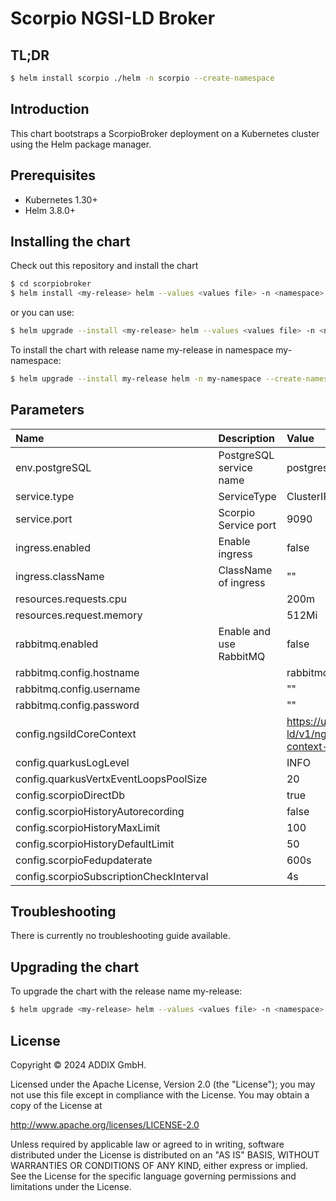 # Scorpio NGSI-LD Broker

## TL;DR

```bash
$ helm install scorpio ./helm -n scorpio --create-namespace
```

## Introduction
This chart bootstraps a ScorpioBroker deployment on a Kubernetes cluster using the Helm package manager.

## Prerequisites

* Kubernetes 1.30+
* Helm 3.8.0+

## Installing the chart

Check out this repository and install the chart

```bash
$ cd scorpiobroker
$ helm install <my-release> helm --values <values file> -n <namespace>
```

or you can use:

```bash
$ helm upgrade --install <my-release> helm --values <values file> -n <namespace>
```

To install the chart with release name my-release in namespace my-namespace:

```bash
$ helm upgrade --install my-release helm -n my-namespace --create-namespace --values <values file>
```

## Parameters
| Name                    | Description                                     | Value                      |
|:------------------------|:------------------------------------------------|:---------------------------|
| env.postgreSQL          | PostgreSQL service name                         | postgresql.scorpio.svc     |
| service.type            | ServiceType                                     | ClusterIP                  |
| service.port            | Scorpio Service port                            | 9090                       |
| ingress.enabled         | Enable ingress                                  | false                      |
| ingress.className       | ClassName of ingress                            | ""                         |
| resources.requests.cpu  |                                                 | 200m                       |
| resources.request.memory|                                                 | 512Mi                      |
| rabbitmq.enabled        | Enable and use RabbitMQ                         | false                      |
| rabbitmq.config.hostname|                                                 | rabbitmq                   |
| rabbitmq.config.username|                                                 | ""                         |
| rabbitmq.config.password|                                                 | ""                         |
| config.ngsildCoreContext|                                                 | https://uri.etsi.org/ngsi-ld/v1/ngsi-ld-core-context-v1.8.jsonld |
| config.quarkusLogLevel  |                                                 | INFO                       |
| config.quarkusVertxEventLoopsPoolSize |                                   | 20                         |
| config.scorpioDirectDb  |                                                 | true                       |
| config.scorpioHistoryAutorecording |                                      | false                      |
| config.scorpioHistoryMaxLimit |                                           | 100                        |
| config.scorpioHistoryDefaultLimit |                                       | 50                         |
| config.scorpioFedupdaterate |                                             | 600s                       |
| config.scorpioSubscriptionCheckInterval |                                 | 4s                         |

## Troubleshooting

There is currently no troubleshooting guide available.

## Upgrading the chart

To upgrade the chart with the release name my-release:

```bash
$ helm upgrade <my-release> helm --values <values file> -n <namespace>
```

## License

Copyright © 2024 ADDIX GmbH.

Licensed under the Apache License, Version 2.0 (the "License"); you may not use this file except in compliance with the License. You may obtain a copy of the License at

http://www.apache.org/licenses/LICENSE-2.0

Unless required by applicable law or agreed to in writing, software distributed under the License is distributed on an "AS IS" BASIS, WITHOUT WARRANTIES OR CONDITIONS OF ANY KIND, either express or implied. See the License for the specific language governing permissions and limitations under the License.